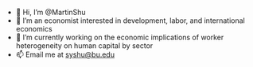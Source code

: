 - 👋 Hi, I’m @MartinShu
- 👀 I’m an economist interested in development, labor, and international economics
- 🌱 I’m currently working on the economic implications of worker heterogeneity on human capital by sector
- 📫 Email me at syshu@bu.edu

<!---
MartinShu/MartinShu is a ✨ special ✨ repository because its `README.md` (this file) appears on your GitHub profile.
You can click the Preview link to take a look at your changes.
--->
